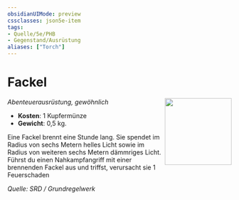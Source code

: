 ```yaml
---
obsidianUIMode: preview
cssclasses: json5e-item
tags:
- Quelle/5e/PHB
- Gegenstand/Ausrüstung
aliases: ["Torch"]
---
```

# Fackel
*Abenteuerausrüstung, gewöhnlich*
<img src="Symbolik/Gegenstände.webp" align="right" width="150">

- **Kosten**: 1 Kupfermünze
- **Gewicht**: 0,5 kg.

Eine Fackel brennt eine Stunde lang. Sie spendet im Radius von sechs Metern helles Licht sowie im Radius von weiteren sechs Metern dämmriges Licht. Führst du einen Nahkampfangriff mit einer brennenden Fackel aus und triffst, verursacht sie 1 Feuerschaden

*Quelle: SRD / Grundregelwerk*